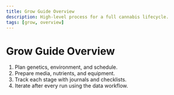 ```yaml
---
title: Grow Guide Overview
description: High-level process for a full cannabis lifecycle.
tags: [grow, overview]
---
```


# Grow Guide Overview

1. Plan genetics, environment, and schedule.
2. Prepare media, nutrients, and equipment.
3. Track each stage with journals and checklists.
4. Iterate after every run using the data workflow.
